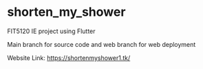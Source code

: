 # shorten_my_shower

FIT5120 IE project using Flutter

Main branch for source code and web branch for web deployment

Website Link: https://shortenmyshower1.tk/
